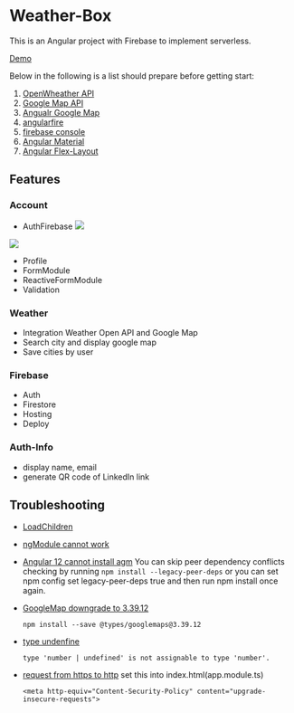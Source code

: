 # Weather-Box

This is an Angular project with Firebase to implement serverless.

[Demo](https://weather-box-3fbc7.web.app/weather) 

Below in the following is a list should prepare before getting start:
1. [OpenWheather API](https://openweathermap.org/current)
2. [Google Map API](https://console.cloud.google.com/apis/dashboard?project=minion-weather&supportedpurview=project)
3. [Angualr Google Map](https://angular-maps.com/)
4. [angularfire](https://github.com/angular/angularfire/blob/master/docs/install-and-setup.md)
5. [firebase console](https://console.firebase.google.com/u/0/?pli=1)
6. [Angular Material](https://material.angular.io/components/categories)
7. [Angular Flex-Layout](https://tburleson-layouts-demos.firebaseapp.com/#/docs)

## Features
### Account
- AuthFirebase
![](https://i.imgur.com/ND6FzgU.png)

![](https://i.imgur.com/9JZesci.png)

- Profile
- FormModule
- ReactiveFormModule
- Validation

### Weather
- Integration Weather Open API and Google Map
- Search city and display google map
- Save cities by user

### Firebase
- Auth
- Firestore
- Hosting
- Deploy

### Auth-Info
- display name, email
- generate QR code of LinkedIn link

## Troubleshooting
- [LoadChildren](https://angular.tw/api/router/LoadChildrenCallback)

- [ngModule cannot work](https://www.itread01.com/content/1548916205.html)

- [Angular 12 cannot install agm](https://github.com/SebastianM/angular-google-maps/issues/1932)
You can skip peer dependency conflicts checking by running `npm install --legacy-peer-deps` or you can set npm config set legacy-peer-deps true and then run npm install once again.
- [GoogleMap downgrade to 3.39.12](https://github.com/DefinitelyTyped/DefinitelyTyped/issues/48574)
    ```
    npm install --save @types/googlemaps@3.39.12
    ```
- [type undenfine](https://www.typescriptlang.org/docs/handbook/2/everyday-types.html)
    ```
    type 'number | undefined' is not assignable to type 'number'.
    ```
- [request from https to http](https://pretagteam.com/question/angular10-request-from-https-to-http-mixed-content)
  set this into index.html(app.module.ts)
  ```
  <meta http-equiv="Content-Security-Policy" content="upgrade-insecure-requests">
  ```
